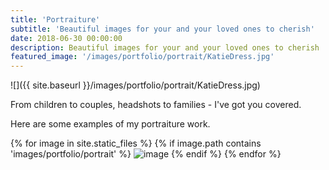 ```yaml
---
title: 'Portraiture'
subtitle: 'Beautiful images for your and your loved ones to cherish'
date: 2018-06-30 00:00:00
description: Beautiful images for your and your loved ones to cherish
featured_image: '/images/portfolio/portrait/KatieDress.jpg'
---
```


![]({{ site.baseurl }}/images/portfolio/portrait/KatieDress.jpg)

From children to couples, headshots to families - I've got you covered.  

Here are some examples of my portraiture work.

<div class="gallery" data-columns="3">
{% for image in site.static_files %}
    {% if image.path contains 'images/portfolio/portrait' %}
        <img src="{{ site.baseurl }}{{ image.path }}" alt="image" />
    {% endif %}
{% endfor %}
</div>